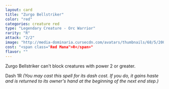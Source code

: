 ```yaml
---
layout: card
title: "Zurgo Bellstriker"
color: "red"
categories: creature red
type: "Legendary Creature - Orc Warrior"
rarity: "R"
attack: "2/2"
image: "http://media-dominaria.cursecdn.com/avatars/thumbnails/68/5/200/283/635611453784460049.png"
cost: "<span class="Red Mana">R</span>"
flavor: ""
---
```


Zurgo Bellstriker can't block creatures with power 2 or greater.

Dash <span class="tip mana-icon mana-colorless-01" title="1 Colorless Mana">1</span><span class="tip mana-icon mana-red" title="1 Red Mana">R</span> <em>(You may cast this spell for its dash cost. If you do, it gains haste and is returned to its owner's hand at the beginning of the next end step.)</em>
